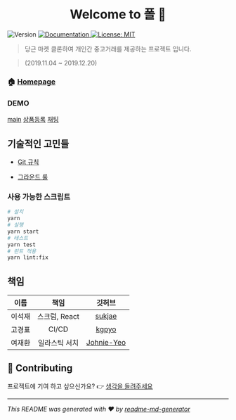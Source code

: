 <h1 align="center">Welcome to 폴 👋</h1>
<p>
  <img alt="Version" src="https://img.shields.io/badge/version-0.0.1-blue.svg?cacheSeconds=2592000" />
  <a href="https://github.com/connect-foundation/2019-20/wiki" target="_blank">
    <img alt="Documentation" src="https://img.shields.io/badge/documentation-yes-brightgreen.svg" />
  </a>
  <a href="#" target="_blank">
    <img alt="License: MIT" src="https://img.shields.io/badge/License-MIT-yellow.svg" />
  </a>
</p>

> 당근 마켓 클론하여 개인간 중고거래를 제공하는 프로젝트 입니다.

> (2019.11.04 ~ 2019.12.20)


### 🏠 [Homepage](https://github.com/connect-foundation/2019-20/wiki)


### DEMO

[main](http://10.180.170.175:3000/)
[상품등록](http://10.180.170.213:3000/)
[채팅](http://10.180.171.184:3000/chat)
## 기술적인 고민들

- [Git 규칙](https://github.com/connect-foundation/2019-20/wiki/git-%EA%B7%9C%EC%B9%99)

- [그라운드 룰](https://github.com/connect-foundation/2019-20/wiki/%EA%B7%B8%EB%9D%BC%EC%9A%B4%EB%93%9C-%EB%A3%B0)


### 사용 가능한 스크립트

```sh
# 설치
yarn
# 실행
yarn start
# 테스트
yarn test
# 린트 적용
yarn lint:fix
```

## 책임

|  이름   |     책임     |                     깃허브                     |
| :---: | :--------: | :-----------------------------------------: |
|  이석재  | 스크럼, React |     [sukjae](https://github.com/sukjae)     |
|  고경표  |   CI/CD    |      [kgpyo](https://github.com/kgpyo)      |
|  여재환  |  일라스틱 서치   | [Johnie-Yeo](https://github.com/Johnie-Yeo) |




## 🤝 Contributing

프로젝트에 기여 하고 싶으신가요? 👉 [생각을 들려주세요](https://github.com/connect-foundation/2019-20/issues)

***
_This README was generated with ❤️ by [readme-md-generator](https://github.com/kefranabg/readme-md-generator)_

